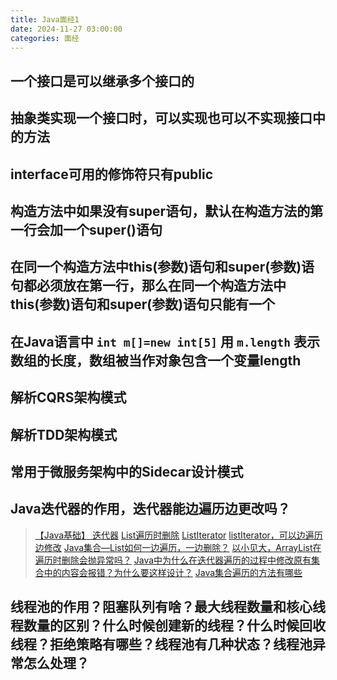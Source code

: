 ```yaml
---
title: Java面经1
date: 2024-11-27 03:00:00
categories: 面经
---
```


## 一个接口是可以继承多个接口的

## 抽象类实现一个接口时，可以实现也可以不实现接口中的方法

## interface可用的修饰符只有public

## 构造方法中如果没有super语句，默认在构造方法的第一行会加一个super()语句

## 在同一个构造方法中this(参数)语句和super(参数)语句都必须放在第一行，那么在同一个构造方法中this(参数)语句和super(参数)语句只能有一个

## 在Java语言中 ```int m[]=new int[5]``` 用 ```m.length``` 表示数组的长度，数组被当作对象包含一个变量length

## 解析CQRS架构模式

## 解析TDD架构模式

## 常用于微服务架构中的Sidecar设计模式

## Java迭代器的作用，迭代器能边遍历边更改吗？

> [【Java基础】 迭代器](https://blog.csdn.net/weixin_73442302/article/details/139480150)
> [List遍历时删除](https://www.cnblogs.com/wunsiang/p/12765144.html)
> [ListIterator](https://blog.csdn.net/huaairen/article/details/86687514)
> [listIterator，可以边遍历边修改](https://blog.csdn.net/gooooa/article/details/77530112)
> [Java集合—List如何一边遍历，一边删除？](https://blog.csdn.net/sanmi8276/article/details/114756004)
> [以小见大，ArrayList在遍历时删除会抛异常吗？](https://juejin.cn/post/7197972831794610231)
> [Java中为什么在迭代器遍历的过程中修改原有集合中的内容会报错？为什么要这样设计？](https://blog.csdn.net/weixin_73922932/article/details/140701810)
> [Java集合遍历的方法有哪些](https://xiaolincoding.com/interview/collections.html#%E9%9B%86%E5%90%88%E9%81%8D%E5%8E%86%E7%9A%84%E6%96%B9%E6%B3%95%E6%9C%89%E5%93%AA%E4%BA%9B)


## 线程池的作用？阻塞队列有啥？最大线程数量和核心线程数量的区别？什么时候创建新的线程？什么时候回收线程？拒绝策略有哪些？线程池有几种状态？线程池异常怎么处理？
